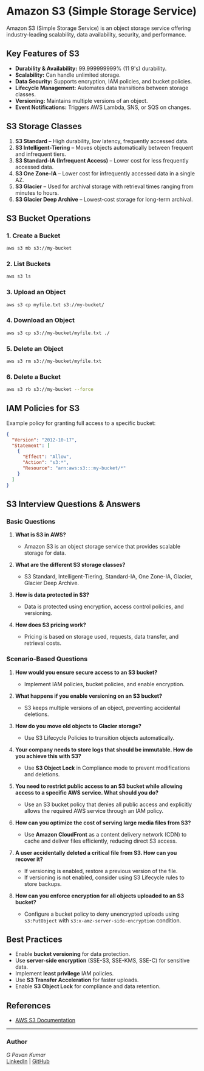 # Amazon S3 (Simple Storage Service)

Amazon S3 (Simple Storage Service) is an object storage service offering industry-leading scalability, data availability, security, and performance.

## Key Features of S3
- **Durability & Availability:** 99.999999999% (11 9's) durability.
- **Scalability:** Can handle unlimited storage.
- **Data Security:** Supports encryption, IAM policies, and bucket policies.
- **Lifecycle Management:** Automates data transitions between storage classes.
- **Versioning:** Maintains multiple versions of an object.
- **Event Notifications:** Triggers AWS Lambda, SNS, or SQS on changes.

## S3 Storage Classes
1. **S3 Standard** – High durability, low latency, frequently accessed data.
2. **S3 Intelligent-Tiering** – Moves objects automatically between frequent and infrequent tiers.
3. **S3 Standard-IA (Infrequent Access)** – Lower cost for less frequently accessed data.
4. **S3 One Zone-IA** – Lower cost for infrequently accessed data in a single AZ.
5. **S3 Glacier** – Used for archival storage with retrieval times ranging from minutes to hours.
6. **S3 Glacier Deep Archive** – Lowest-cost storage for long-term archival.

## S3 Bucket Operations
### 1. Create a Bucket
```sh
aws s3 mb s3://my-bucket
```

### 2. List Buckets
```sh
aws s3 ls
```

### 3. Upload an Object
```sh
aws s3 cp myfile.txt s3://my-bucket/
```

### 4. Download an Object
```sh
aws s3 cp s3://my-bucket/myfile.txt ./
```

### 5. Delete an Object
```sh
aws s3 rm s3://my-bucket/myfile.txt
```

### 6. Delete a Bucket
```sh
aws s3 rb s3://my-bucket --force
```

## IAM Policies for S3
Example policy for granting full access to a specific bucket:
```json
{
  "Version": "2012-10-17",
  "Statement": [
    {
      "Effect": "Allow",
      "Action": "s3:*",
      "Resource": "arn:aws:s3:::my-bucket/*"
    }
  ]
}
```

## S3 Interview Questions & Answers
### Basic Questions
1. **What is S3 in AWS?**
   - Amazon S3 is an object storage service that provides scalable storage for data.

2. **What are the different S3 storage classes?**
   - S3 Standard, Intelligent-Tiering, Standard-IA, One Zone-IA, Glacier, Glacier Deep Archive.

3. **How is data protected in S3?**
   - Data is protected using encryption, access control policies, and versioning.

4. **How does S3 pricing work?**
   - Pricing is based on storage used, requests, data transfer, and retrieval costs.

### Scenario-Based Questions
1. **How would you ensure secure access to an S3 bucket?**
   - Implement IAM policies, bucket policies, and enable encryption.

2. **What happens if you enable versioning on an S3 bucket?**
   - S3 keeps multiple versions of an object, preventing accidental deletions.

3. **How do you move old objects to Glacier storage?**
   - Use S3 Lifecycle Policies to transition objects automatically.

4. **Your company needs to store logs that should be immutable. How do you achieve this with S3?**
   - Use **S3 Object Lock** in Compliance mode to prevent modifications and deletions.

5. **You need to restrict public access to an S3 bucket while allowing access to a specific AWS service. What should you do?**
   - Use an S3 bucket policy that denies all public access and explicitly allows the required AWS service through an IAM policy.

6. **How can you optimize the cost of serving large media files from S3?**
   - Use **Amazon CloudFront** as a content delivery network (CDN) to cache and deliver files efficiently, reducing direct S3 access.

7. **A user accidentally deleted a critical file from S3. How can you recover it?**
   - If versioning is enabled, restore a previous version of the file.
   - If versioning is not enabled, consider using S3 Lifecycle rules to store backups.

8. **How can you enforce encryption for all objects uploaded to an S3 bucket?**
   - Configure a bucket policy to deny unencrypted uploads using `s3:PutObject` with `s3:x-amz-server-side-encryption` condition.

## Best Practices
- Enable **bucket versioning** for data protection.
- Use **server-side encryption** (SSE-S3, SSE-KMS, SSE-C) for sensitive data.
- Implement **least privilege** IAM policies.
- Use **S3 Transfer Acceleration** for faster uploads.
- Enable **S3 Object Lock** for compliance and data retention.

## References
- [AWS S3 Documentation](https://docs.aws.amazon.com/s3/)

---
### Author
*G Pavan Kumar*  
[LinkedIn](https://linkedin.com/in/gajulapavankumar27) | [GitHub](https://github.com/MrSRE/GPavanKumar)

